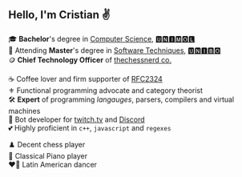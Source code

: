 
## Hello, I'm Cristian ✌️

🎓 **Bachelor**'s degree in [Computer Science](https://www2.dipbioter.unimol.it/informatica/), [🆄🅽🅸🅼🅾🅻](https://www2.unimol.it)\
🌱 Attending **Master**'s degree in [Software Techniques](https://corsi.unibo.it/2cycle/ComputerScience), [🆄🅽🅸🅱🅾](https://www.unibo.it)\
🪙 **Chief Technology Officer** of [thechessnerd co.](https://www.thechessnerd.com)

☕️ Coffee lover and firm supporter of [RFC2324](https://www.rfc-editor.org/rfc/rfc2324)\
⚜️ Functional programming advocate and category theorist\
🛠️ **Expert** of programming *langauges*, parsers, compilers and virtual machines\
🤖 Bot developer for [twitch.tv](https://twitch.tv) and [Discord](https://discord.com)\
💕 Highly proficient in `c++`, `javascript` and `regexes`

♟️ Decent chess player\
🎹 Classical Piano player\
❤️‍🔥 Latin American dancer
